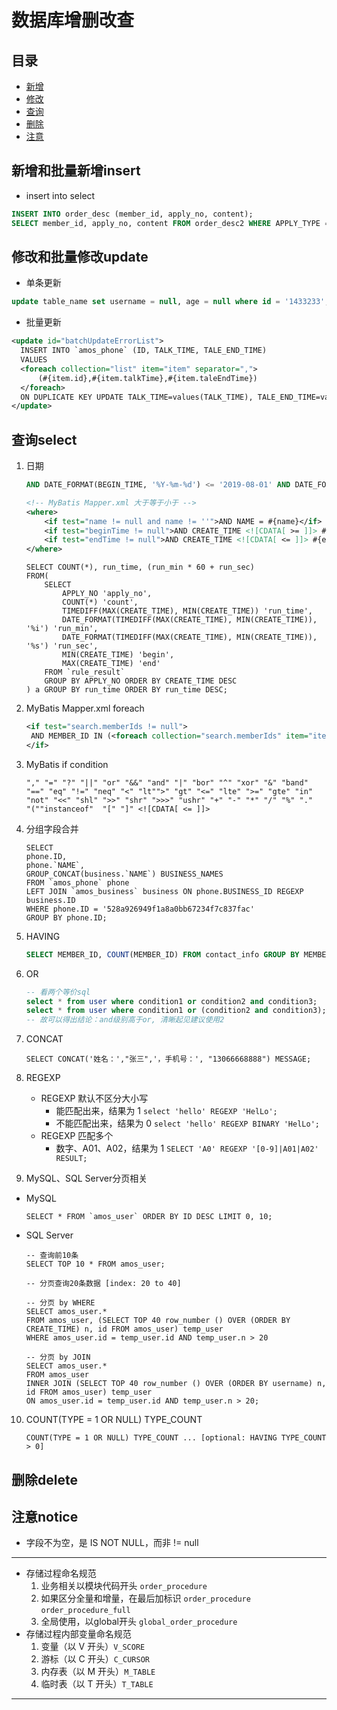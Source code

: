 # 数据库增删改查
## 目录
- [新增](#新增和批量新增insert)
- [修改](#修改和批量修改update)
- [查询](#查询select)
- [删除](#删除delete)
- [注意](#注意notice)


## 新增和批量新增insert
- insert into select
```sql
INSERT INTO order_desc (member_id, apply_no, content);
SELECT member_id, apply_no, content FROM order_desc2 WHERE APPLY_TYPE = 'MOBILE' GROUP BY content ORDER BY COUNT(content) DESC;
```

## 修改和批量修改update
- 单条更新
```sql
update table_name set username = null, age = null where id = '1433233';
```

- 批量更新 
```xml
<update id="batchUpdateErrorList">
  INSERT INTO `amos_phone` (ID, TALK_TIME, TALE_END_TIME)
  VALUES
  <foreach collection="list" item="item" separator=",">
      (#{item.id},#{item.talkTime},#{item.taleEndTime})
  </foreach>
  ON DUPLICATE KEY UPDATE TALK_TIME=values(TALK_TIME), TALE_END_TIME=values(TALE_END_TIME)
</update>
  ```

## 查询select
1. 日期
    ```sql
    AND DATE_FORMAT(BEGIN_TIME, '%Y-%m-%d') <= '2019-08-01' AND DATE_FORMAT(END_TIME, '%Y-%m-%d') >= '2019-08-31'
    ```
    ```xml
    <!-- MyBatis Mapper.xml 大于等于小于 -->
    <where>
        <if test="name != null and name != ''">AND NAME = #{name}</if>
        <if test="beginTime != null">AND CREATE_TIME <![CDATA[ >= ]]> #{beginTime}</if>
        <if test="endTime != null">AND CREATE_TIME <![CDATA[ <= ]]> #{endTime}</if>
    </where>
    ```
    ```mysql
    SELECT COUNT(*), run_time, (run_min * 60 + run_sec)
    FROM(
        SELECT
            APPLY_NO 'apply_no',
            COUNT(*) 'count',
            TIMEDIFF(MAX(CREATE_TIME), MIN(CREATE_TIME)) 'run_time',
            DATE_FORMAT(TIMEDIFF(MAX(CREATE_TIME), MIN(CREATE_TIME)), '%i') 'run_min',
            DATE_FORMAT(TIMEDIFF(MAX(CREATE_TIME), MIN(CREATE_TIME)), '%s') 'run_sec',
            MIN(CREATE_TIME) 'begin',
            MAX(CREATE_TIME) 'end'
        FROM `rule_result`
        GROUP BY APPLY_NO ORDER BY CREATE_TIME DESC
    ) a GROUP BY run_time ORDER BY run_time DESC;
    ```

2. MyBatis Mapper.xml foreach
    ```xml
    <if test="search.memberIds != null">
     AND MEMBER_ID IN (<foreach collection="search.memberIds" item="item" separator=",">#{item}</foreach>)
    </if>
    ```

3. MyBatis if condition
    ```
    "," "=" "?" "||" "or" "&&" "and" "|" "bor" "^" "xor" "&" "band"
    "==" "eq" "!=" "neq" "<" "lt"">" "gt" "<=" "lte" ">=" "gte" "in"
    "not" "<<" "shl" ">>" "shr" ">>>" "ushr" "+" "-" "*" "/" "%" "."
    "(""instanceof"  "[" "]" <![CDATA[ <= ]]>
    ```

4. 分组字段合并
    ```mysql
    SELECT
    phone.ID,
    phone.`NAME`,
    GROUP_CONCAT(business.`NAME`) BUSINESS_NAMES
    FROM `amos_phone` phone
    LEFT JOIN `amos_business` business ON phone.BUSINESS_ID REGEXP business.ID
    WHERE phone.ID = '528a926949f1a8a0bb67234f7c837fac'
    GROUP BY phone.ID;
    ```

5. HAVING
    ```sql
    SELECT MEMBER_ID, COUNT(MEMBER_ID) FROM contact_info GROUP BY MEMBER_ID HAVING COUNT(MEMBER_ID) > 5;
    ```

6. OR
    ```sql
    -- 看两个等价sql
    select * from user where condition1 or condition2 and condition3;
    select * from user where condition1 or (condition2 and condition3);
    -- 故可以得出结论：and级别高于or, 清晰起见建议使用2
    ```

7. CONCAT
    ```mysql
    SELECT CONCAT('姓名：',"张三",'，手机号：', "13066668888") MESSAGE;
    ```    

8. REGEXP
    - REGEXP 默认不区分大小写
      - 能匹配出来，结果为 1 `select 'hello' REGEXP 'HelLo';`
      - 不能匹配出来，结果为 0 `select 'hello' REGEXP BINARY 'HelLo';`
    - REGEXP 匹配多个
      - 数字、A01、A02，结果为 1 `SELECT 'A0' REGEXP '[0-9]|A01|A02' RESULT;`

9. MySQL、SQL Server分页相关
  - MySQL
    ```mysql
    SELECT * FROM `amos_user` ORDER BY ID DESC LIMIT 0, 10;
    ```
  - SQL Server
    ```tsql
    -- 查询前10条
    SELECT TOP 10 * FROM amos_user;
    
    -- 分页查询20条数据 [index: 20 to 40]
    
    -- 分页 by WHERE
    SELECT amos_user.*
    FROM amos_user, (SELECT TOP 40 row_number () OVER (ORDER BY CREATE_TIME) n, id FROM amos_user) temp_user
    WHERE amos_user.id = temp_user.id AND temp_user.n > 20
    
    -- 分页 by JOIN
    SELECT amos_user.*
    FROM amos_user
    INNER JOIN (SELECT TOP 40 row_number () OVER (ORDER BY username) n, id FROM amos_user) temp_user 
    ON amos_user.id = temp_user.id AND temp_user.n > 20;
    ```

10. COUNT(TYPE = 1 OR NULL) TYPE_COUNT
    ```mysql
    COUNT(TYPE = 1 OR NULL) TYPE_COUNT ... [optional: HAVING TYPE_COUNT > 0]
    ```


## 删除delete


## 注意notice
- 字段不为空，是 IS NOT NULL，而非 != null
---
- 存储过程命名规范
  1. 业务相关以模块代码开头 `order_procedure`
  2. 如果区分全量和增量，在最后加标识 `order_procedure` `order_procedure_full`
  3. 全局使用，以global开头 `global_order_procedure`
- 存储过程内部变量命名规范
  1. 变量（以 V 开头）`V_SCORE`
  2. 游标（以 C 开头）`C_CURSOR`
  3. 内存表（以 M 开头）`M_TABLE`
  4. 临时表（以 T 开头）`T_TABLE`
---

